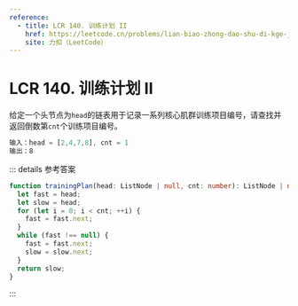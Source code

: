 ```yaml
---
reference:
  - title: LCR 140. 训练计划 II
    href: https://leetcode.cn/problems/lian-biao-zhong-dao-shu-di-kge-jie-dian-lcof
    site: 力扣（LeetCode）
---
```


# LCR 140. 训练计划 II

给定一个头节点为`head`的链表用于记录一系列核心肌群训练项目编号，请查找并返回倒数第`cnt`个训练项目编号。

```js
输入：head = [2,4,7,8], cnt = 1
输出：8
```

::: details 参考答案

```ts
function trainingPlan(head: ListNode | null, cnt: number): ListNode | null {
  let fast = head;
  let slow = head;
  for (let i = 0; i < cnt; ++i) {
    fast = fast.next;
  }
  while (fast !== null) {
    fast = fast.next;
    slow = slow.next;
  }
  return slow;
}
```

:::
